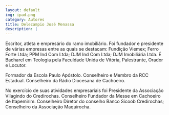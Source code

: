 ```yaml
---
layout: default
img: ipad.png
category: Autores
title: Delecampio José Menassa
description: |
---
```

Escritor, atleta e empresário do ramo imobiliário. Foi fundador e presidente de várias empresas entre as quais se destacam: Fundição Viemex; Ferro Forte Ltda; PPM Ind Com Ltda; DJM Ind Com Ltda; DJM Imobiliária Ltda. É Bacharel em Teologia pela Faculdade Unida de Vitória, Palestrante, Orador e Locutor.

Formador da Escola Paulo Apóstolo. Conselheiro e Membro da RCC Estadual. Conselheiro da Rádio Diocesana de Cachoeiro.

No exercício de suas atividades empresariais foi Presidente da Associação Vilagindo do Credirochas. Conselheiro Fundador da Messe em Cachoeiro de Itapemirim. Conselheiro Diretor do conselho Banco Sicoob Credirochas; Conselheiro da Associação Maquirocha.
